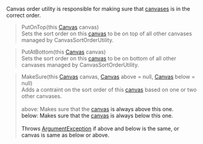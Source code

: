 Canvas order utility is responsible for making sure that [canvases](https://docs.unity3d.com/Packages/com.unity.ugui@1.0/manual/class-Canvas.html) is in the correct order.

> PutOnTop(this [Canvas](https://docs.unity3d.com/Packages/com.unity.ugui@1.0/manual/class-Canvas.html) canvas)\
Sets the sort order on this [canvas](https://docs.unity3d.com/Packages/com.unity.ugui@1.0/manual/class-Canvas.html) to be on top of all other canvases managed by CanvasSortOrderUtility.

> PutAtBottom(this [Canvas](https://docs.unity3d.com/Packages/com.unity.ugui@1.0/manual/class-Canvas.html) canvas)\
Sets the sort order on this [canvas](https://docs.unity3d.com/Packages/com.unity.ugui@1.0/manual/class-Canvas.html) to be on bottom of all other canvases managed by CanvasSortOrderUtility.

> MakeSure(this [Canvas](https://docs.unity3d.com/Packages/com.unity.ugui@1.0/manual/class-Canvas.html) canvas, [Canvas](https://docs.unity3d.com/Packages/com.unity.ugui@1.0/manual/class-Canvas.html) above = null, [Canvas](https://docs.unity3d.com/Packages/com.unity.ugui@1.0/manual/class-Canvas.html) below = null)\
Adds a contraint on the sort order of this [canvas](https://docs.unity3d.com/Packages/com.unity.ugui@1.0/manual/class-Canvas.html) based on one or two other canvases.\
\
above: Makes sure that the <a href="https://docs.unity3d.com/Packages/com.unity.ugui@1.0/manual/class-Canvas.html">canvas<a/> is always above this one.\
below: Makes sure that the <a href="https://docs.unity3d.com/Packages/com.unity.ugui@1.0/manual/class-Canvas.html">canvas<a/> is always below this one.\
\
Throws <a href="https://docs.microsoft.com/en-us/dotnet/api/system.argumentexception?view=net-5.0">ArgumentException<a/> if above and below is the same, or canvas is same as below or above.
